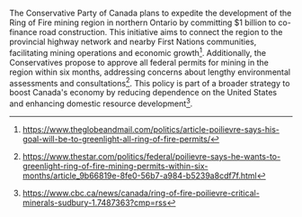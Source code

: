 The Conservative Party of Canada plans to expedite the development of the Ring of Fire mining region in northern Ontario by committing $1 billion to co-finance road construction. This initiative aims to connect the region to the provincial highway network and nearby First Nations communities, facilitating mining operations and economic growth[^1]. Additionally, the Conservatives propose to approve all federal permits for mining in the region within six months, addressing concerns about lengthy environmental assessments and consultations[^2]. This policy is part of a broader strategy to boost Canada's economy by reducing dependence on the United States and enhancing domestic resource development[^3].

[^1]: https://www.theglobeandmail.com/politics/article-poilievre-says-his-goal-will-be-to-greenlight-all-ring-of-fire-permits/
[^2]: https://www.thestar.com/politics/federal/poilievre-says-he-wants-to-greenlight-ring-of-fire-mining-permits-within-six-months/article_9b66819e-8fe0-56b7-a984-b5239a8cdf7f.html
[^3]: https://www.cbc.ca/news/canada/ring-of-fire-poilievre-critical-minerals-sudbury-1.7487363?cmp=rss
